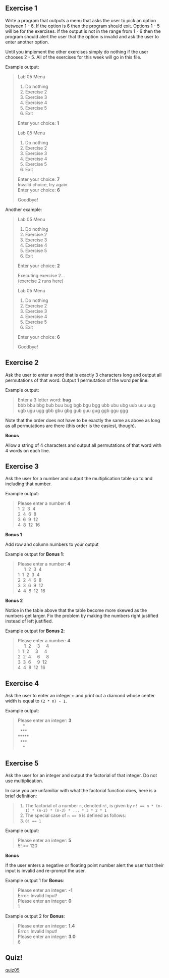 Exercise 1
---

Write a program that outputs a menu that asks the user to pick an option between 1 - 6.
If the option is 6 then the program should exit.
Options 1 - 5 will be for the exercises.
If the output is not in the range from 1 - 6 then the program should alert the user that the option is invalid and ask the user to enter another option.

Until you implement the other exercises simply do nothing if the user chooses 2 - 5.
All of the exercises for this week will go in this file.

Example output:

> Lab 05 Menu<br>
> 1. Do nothing<br>
> 2. Exercise 2<br>
> 3. Exercise 3<br>
> 4. Exercise 4<br>
> 5. Exercise 5<br>
> 6. Exit
>
> Enter your choice: **1**
>
> Lab 05 Menu<br>
> 1. Do nothing<br>
> 2. Exercise 2<br>
> 3. Exercise 3<br>
> 4. Exercise 4<br>
> 5. Exercise 5<br>
> 6. Exit
>
> Enter your choice: **7**<br>
> Invalid choice, try again.<br>
> Enter your choice: **6**
>
> Goodbye!

Another example:

> Lab 05 Menu<br>
> 1. Do nothing<br>
> 2. Exercise 2<br>
> 3. Exercise 3<br>
> 4. Exercise 4<br>
> 5. Exercise 5<br>
> 6. Exit
>
> Enter your choice: **2**
>
> Executing exercise 2...<br>
> (exercise 2 runs here)
>
> Lab 05 Menu<br>
> 1. Do nothing<br>
> 2. Exercise 2<br>
> 3. Exercise 3<br>
> 4. Exercise 4<br>
> 5. Exercise 5<br>
> 6. Exit
>
> Enter your choice: **6**
>
> Goodbye!


Exercise 2
---

Ask the user to enter a word that is exactly 3 characters long and output all permutations of that word.
Output 1 permutation of the word per line.

Example output:

> Enter a 3 letter word: **bug**<br>
> bbb
> bbu
> bbg
> bub
> buu
> bug
> bgb
> bgu
> bgg
> ubb
> ubu
> ubg
> uub
> uuu
> uug
> ugb
> ugu
> ugg
> gbb
> gbu
> gbg
> gub
> guu
> gug
> ggb
> ggu
> ggg

Note that the order does not have to be exactly the same as above as long as all permutations are there (this order is the easiest, though).

**Bonus**

Allow a string of 4 characters and output all permutations of that word with 4 words on each line.


Exercise 3
---

Ask the user for a number and output the multiplication table up to and including that number.

Example output:

> Please enter a number: **4**<br>
> 1&nbsp;&nbsp;2&nbsp;&nbsp;3&nbsp;&nbsp;4<br>
> 2&nbsp;&nbsp;4&nbsp;&nbsp;6&nbsp;&nbsp;8<br>
> 3&nbsp;&nbsp;6&nbsp;&nbsp;9&nbsp;&nbsp;12<br>
> 4&nbsp;&nbsp;8&nbsp;&nbsp;12&nbsp;&nbsp;16<br>

**Bonus 1**

Add row and column numbers to your output

Example output for **Bonus 1**:

> Please enter a number: **4**<br>
> &nbsp;&nbsp;&nbsp;&nbsp;&nbsp;1&nbsp;&nbsp;2&nbsp;&nbsp;3&nbsp;&nbsp;4<br>
> 1&nbsp;&nbsp;1&nbsp;&nbsp;2&nbsp;&nbsp;3&nbsp;&nbsp;4<br>
> 2&nbsp;&nbsp;2&nbsp;&nbsp;4&nbsp;&nbsp;6&nbsp;&nbsp;8<br>
> 3&nbsp;&nbsp;3&nbsp;&nbsp;6&nbsp;&nbsp;9&nbsp;&nbsp;12<br>
> 4&nbsp;&nbsp;4&nbsp;&nbsp;8&nbsp;&nbsp;12&nbsp;&nbsp;16<br>

**Bonus 2**

Notice in the table above that the table become more skewed as the numbers get larger.
Fix the problem by making the numbers right justified instead of left justified.

Example output for **Bonus 2**:

> Please enter a number: **4**<br>
> &nbsp;&nbsp;&nbsp;&nbsp;&nbsp;1&nbsp;&nbsp;2&nbsp;&nbsp;&nbsp;&nbsp;&nbsp;3&nbsp;&nbsp;&nbsp;&nbsp;&nbsp;4<br>
> 1&nbsp;&nbsp;1&nbsp;&nbsp;2&nbsp;&nbsp;&nbsp;&nbsp;&nbsp;3&nbsp;&nbsp;&nbsp;&nbsp;&nbsp;4<br>
> 2&nbsp;&nbsp;2&nbsp;&nbsp;4&nbsp;&nbsp;&nbsp;&nbsp;&nbsp;6&nbsp;&nbsp;&nbsp;&nbsp;&nbsp;8<br>
> 3&nbsp;&nbsp;3&nbsp;&nbsp;6&nbsp;&nbsp;&nbsp;&nbsp;&nbsp;9&nbsp;&nbsp;12<br>
> 4&nbsp;&nbsp;4&nbsp;&nbsp;8&nbsp;&nbsp;12&nbsp;&nbsp;16<br>


Exercise 4
---

Ask the user to enter an integer ``n`` and print out a diamond whose center width is equal to ``(2 * n) - 1``.

Example output:

> Please enter an integer: **3**<br>
> &nbsp;&nbsp;&nbsp;&nbsp;\*<br>
> &nbsp;&nbsp;\*\*\*<br>
> \*\*\*\*\*<br>
> &nbsp;&nbsp;\*\*\*<br>
> &nbsp;&nbsp;&nbsp;&nbsp;\*<br>


Exercise 5
---

Ask the user for an integer and output the factorial of that integer. Do not use multiplication.

In case you are unfamiliar with what the factorial function does, here is a brief definition:

>1. The factorial of a number ``n``, denoted ``n!``, is given by ``n! == n * (n-1) * (n-2) * (n-3) * ... * 3 * 2 * 1``<br>
>2. The special case of ``n == 0`` is defined as follows:<br>
>3. ``0! == 1``

Example output:

> Please enter an integer: **5**<br>
> 5! == 120

**Bonus**

If the user enters a negative or floating point number alert the user that their input is invalid and re-prompt the user.

Example output 1 for **Bonus**:

> Please enter an integer: **-1**<br>
> Error: Invalid Input!<br>
> Please enter an integer: **0**<br>
> 1

Example output 2 for **Bonus**:

> Please enter an integer: **1.4**<br>
> Error: Invalid Input!<br>
> Please enter an integer: **3.0**<br>
> 6



Quiz!
---
[quiz05](https://goo.gl/forms/NWbZ5G4ZiYieqh2B3)


